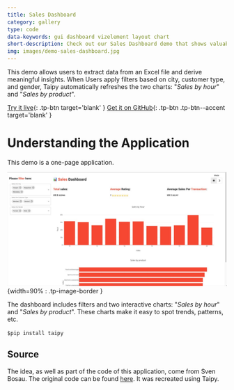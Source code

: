 ```yaml
---
title: Sales Dashboard
category: gallery
type: code
data-keywords: gui dashboard vizelement layout chart
short-description: Check out our Sales Dashboard demo that shows valuable insights by exposing Excel files as a web application.
img: images/demo-sales-dashboard.jpg
---
```

This demo allows users to extract data from an Excel file and derive meaningful insights.
When Users apply filters based on city, customer type, and gender, Taipy automatically refreshes
the two charts: "_Sales by hour_" and "_Sales by product_".

[Try it live](https://sales-dashboard.taipy.cloud/){: .tp-btn target='blank' }
[Get it on GitHub](https://github.com/Avaiga/demo-sales-dashboard){: .tp-btn .tp-btn--accent target='blank' }

# Understanding the Application
This demo is a one-page application.

![Dashboard](images/demo-sales-dashboard.jpg){width=90% : .tp-image-border }

The dashboard includes filters and two interactive charts:
"_Sales by hour_" and "_Sales by product_".
These charts make it easy to spot trends, patterns, etc.


```$pip install taipy```

## Source
The idea, as well as part of the code of this application, come from Sven Bosau.
The original code can be found [here](https://github.com/Sven-Bo/streamlit-sales-dashboard).
It was recreated using Taipy.
